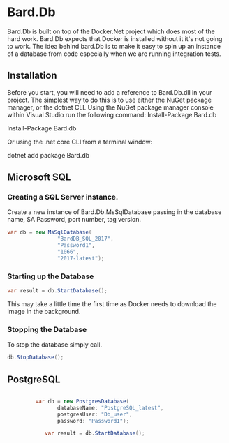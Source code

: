 # Bard.Db

Bard.Db is built on top of the Docker.Net project which does most of the hard work. Bard.Db expects that Docker is installed without it it's not going to work.
The idea behind bard.Db is to make it easy to spin up an instance of a database from code especially when we are running integration tests.

## Installation

Before you start, you will need to add a reference to Bard.Db.dll in your project. 
The simplest way to do this is to use either the NuGet package manager, or the dotnet CLI.
Using the NuGet package manager console within Visual Studio run the following command:
Install-Package Bard.db

Install-Package Bard.db

Or using the .net core CLI from a terminal window:

dotnet add package Bard.db

## Microsoft SQL

### Creating a SQL Server instance.

Create a new instance of Bard.Db.MsSqlDatabase passing in the database name,  SA Password, port number,  tag version.

```c#
var db = new MsSqlDatabase(
                "BardDB_SQL_2017",
                "Password1",
                "1066",
                "2017-latest");
```

### Starting up the Database

```c#
var result = db.StartDatabase();
```

This may take a little time the first time as Docker needs to download the image in the background.

### Stopping the Database

To stop the database simply call.

``` c#
db.StopDatabase();
```

## PostgreSQL
``` c#

         var db = new PostgresDatabase(
                databaseName: "PostgreSQL_latest",
                postgresUser: "Db_user",
                password: "Password1");

            var result = db.StartDatabase();
```
